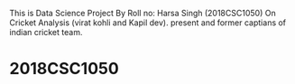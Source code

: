 This is Data Science Project By Roll no: Harsa Singh (2018CSC1050) On Cricket Analysis (virat kohli and Kapil dev). present and former captians of indian cricket team.









# 2018CSC1050
